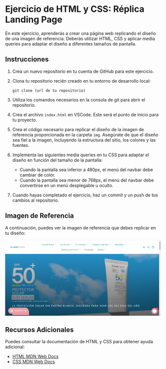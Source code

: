 # Ejercicio de HTML y CSS: Réplica Landing Page

En este ejercicio, aprenderás a crear una página web replicando el diseño de una imagen de referencia. Deberás utilizar HTML, CSS y aplicar media queries para adaptar el diseño a diferentes tamaños de pantalla.

## Instrucciones

1. Crea un nuevo repositorio en tu cuenta de GitHub para este ejercicio.

2. Clona tu repositorio recién creado en tu entorno de desarrollo local:

   ```
   git clone (url de tu repositorio)
   ```

3. Utiliza los comandos necesarios en la consola de git para abrir el repositorio.

4. Crea el archivo `index.html` en VSCode. Este será el punto de inicio para tu proyecto.

5. Crea el código necesario para replicar el diseño de la imagen de referencia proporcionada en la carpeta `img`. Asegúrate de que el diseño sea fiel a la imagen, incluyendo la estructura del sitio, los colores y las fuentes.

6. Implementa las siguientes media queries en tu CSS para adaptar el diseño en función del tamaño de la pantalla:

   - Cuando la pantalla sea inferior a 480px, el menú del navbar debe cambiar de color.
   - Cuando la pantalla sea menor de 768px, el menú del navbar debe convertirse en un menú desplegable u oculto.

7. Cuando hayas completado el ejercicio, haz un commit y un push de tus cambios al repositorio.

## Imagen de Referencia

A continuación, puedes ver la imagen de referencia que debes replicar en tu diseño:

![Imagen de Referencia](img/planet-skin.png)

## Recursos Adicionales

Puedes consultar la documentación de HTML y CSS para obtener ayuda adicional:

- [HTML MDN Web Docs](https://developer.mozilla.org/en-US/docs/Web/HTML)
- [CSS MDN Web Docs](https://developer.mozilla.org/en-US/docs/Web/CSS)
